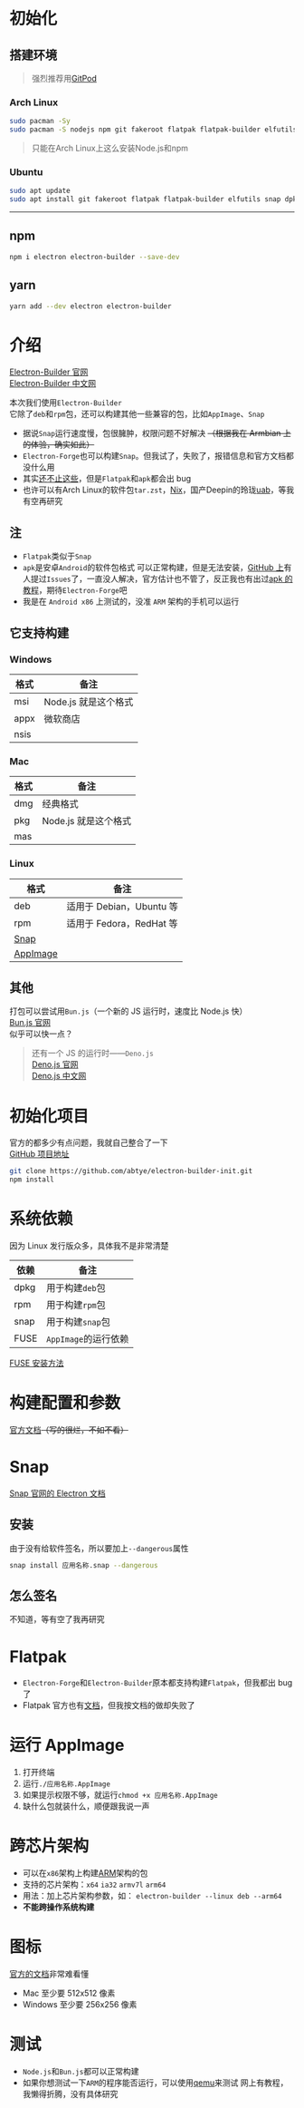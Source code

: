 # 初始化

## 搭建环境

> 强烈推荐用[GitPod](https://gitpod.io)

### Arch Linux

```sh
sudo pacman -Sy
sudo pacman -S nodejs npm git fakeroot flatpak flatpak-builder elfutils dpkg snap fuse
```

> 只能在Arch Linux上这么安装Node.js和npm

### Ubuntu

```sh
sudo apt update
sudo apt install git fakeroot flatpak flatpak-builder elfutils snap dpkg rpm snap fuse
```

---

## npm

```sh
npm i electron electron-builder --save-dev
```

## yarn

```sh
yarn add --dev electron electron-builder
```

# 介绍

[Electron-Builder 官网](https://electron.build)  
[Electron-Builder 中文网](http://electron.org.cn/builder/index.html)

本次我们使用`Electron-Builder`  
它除了`deb`和`rpm`包，还可以构建其他一些兼容的包，比如`AppImage`、`Snap`

- 据说`Snap`运行速度慢，包很臃肿，权限问题不好解决 ~~（根据我在 Armbian 上的体验，确实如此）~~
- `Electron-Forge`也可以构建`Snap`。但我试了，失败了，报错信息和官方文档都没什么用
- 其实[还不止这些](https://www.electron.build/configuration/linux)，但是`Flatpak`和`apk`都会出 bug
- 也许可以有Arch Linux的软件包`tar.zst`，[Nix](https://nixos.org/manual/nix/stable/)，国产Deepin的玲珑[uab](https://linglong.dev)，等我有空再研究

## 注

- `Flatpak`类似于`Snap`
- `apk`是安卓`Android`的软件包格式
  可以正常构建，但是无法安装，[GitHub 上](https://github.com/electron-userland/electron-builder/issues?q=apk)有人提过`Issues`了，一直没人解决，官方估计也不管了，反正我也有出过[apk 的教程](https://www.bilibili.com/video/BV1x84y1n7b5)，期待`Electron-Forge`吧
- 我是在 `Android x86` 上测试的，没准 `ARM` 架构的手机可以运行

## 它支持构建

### Windows

| 格式 | 备注                 |
| ---- | -------------------- |
| msi  | Node.js 就是这个格式 |
| appx | 微软商店             |
| nsis |

### Mac

| 格式 | 备注                 |
| ---- | -------------------- |
| dmg  | 经典格式             |
| pkg  | Node.js 就是这个格式 |
| mas  |                     |

### Linux

| 格式                              | 备注                     |
| --------------------------------- | ------------------------ |
| deb                               | 适用于 Debian，Ubuntu 等 |
| rpm                               | 适用于 Fedora，RedHat 等 |
| [Snap](https://snapcraft.io/)     |                          |
| [AppImage](https://appimage.org/) |                          |

## 其他

打包可以尝试用`Bun.js`（一个新的 JS 运行时，速度比 Node.js 快）  
[Bun.js 官网](https://bun.sh/)  
似乎可以快一点？

> 还有一个 JS 的运行时——`Deno.js`  
> [Deno.js 官网](https://deno.land/)  
> [Deno.js 中文网](https://deno.cn/)

# 初始化项目

官方的都多少有点问题，我就自己整合了一下  
[GitHub 项目地址](https://github.com/abtye/electron-builder-init)

```sh
git clone https://github.com/abtye/electron-builder-init.git
npm install
```

# 系统依赖

因为 Linux 发行版众多，具体我不是非常清楚

| 依赖           | 备注                 |
| -------------- | ------------------- |
| dpkg           | 用于构建`deb`包      |
| rpm            | 用于构建`rpm`包      |
| snap           | 用于构建`snap`包     |
| FUSE           | `AppImage`的运行依赖 |

[FUSE 安装方法](https://github.com/AppImage/AppImageKit/wiki/FUSE)

# 构建配置和参数

[官方文档](https://www.electron.build/cli)~~（写的很烂，不如不看）~~

# Snap

[Snap 官网的 Electron 文档](https://snapcraft.io/docs/electron-apps)

## 安装

由于没有给软件签名，所以要加上`--dangerous`属性

```sh
snap install 应用名称.snap --dangerous
```

## 怎么签名

不知道，等有空了我再研究

# Flatpak

- `Electron-Forge`和`Electron-Builder`原本都支持构建`Flatpak`，但我都出 bug 了
- Flatpak 官方也有[文档](https://docs.flatpak.org/en/latest/electron.html)，但我按文档的做却失败了

# 运行 AppImage

1. 打开终端
2. 运行`./应用名称.AppImage`
3. 如果提示权限不够，就运行`chmod +x 应用名称.AppImage`
4. 缺什么包就装什么，顺便跟我说一声

# 跨芯片架构

- 可以在`x86`架构上构建[ARM](https://www.arm.com/)架构的包
- 支持的芯片架构：`x64` `ia32` `armv7l` `arm64`
- 用法：加上芯片架构参数，如：
  `electron-builder --linux deb --arm64`
- **不能跨操作系统构建**

# 图标

[官方的文档](https://www.electron.build/icons)非常难看懂

- Mac 至少要 512x512 像素
- Windows 至少要 256x256 像素

# 测试

- `Node.js`和`Bun.js`都可以正常构建
- 如果你想测试一下`ARM`的程序能否运行，可以使用[qemu](https://qemu.org)来测试
  网上有教程，我懒得折腾，没有具体研究
